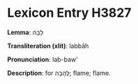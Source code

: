 # Lexicon Entry H3827

**Lemma**: לַבָּה

**Transliteration (xlit)**: labbâh

**Pronunciation**: lab-baw'

**Description**:
for לֶהָבָה; flame; flame.
